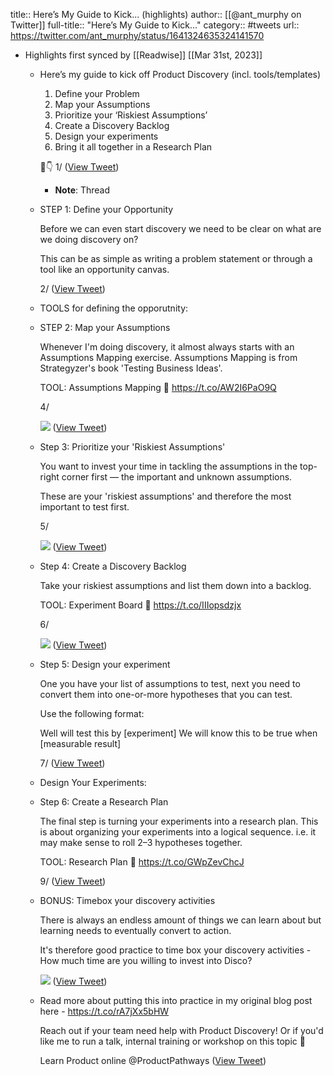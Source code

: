 title:: Here’s My Guide to Kick... (highlights)
author:: [[@ant_murphy on Twitter]]
full-title:: "Here’s My Guide to Kick..."
category:: #tweets
url:: https://twitter.com/ant_murphy/status/1641324635324141570

- Highlights first synced by [[Readwise]] [[Mar 31st, 2023]]
	- Here’s my guide to kick off Product Discovery (incl. tools/templates)
	  
	  1) Define your Problem
	  2) Map your Assumptions
	  3) Prioritize your ‘Riskiest Assumptions’
	  4) Create a Discovery Backlog
	  5) Design your experiments
	  6) Bring it all together in a Research Plan
	  
	  🧵👇 
	  1/ ([View Tweet](https://twitter.com/ant_murphy/status/1641324635324141570))
		- **Note**: Thread
	- STEP 1: Define your Opportunity
	  
	  Before we can even start discovery we need to be clear on what are we doing discovery on? 
	  
	  This can be as simple as writing a problem statement or through a tool like an opportunity canvas.
	  
	  2/ ([View Tweet](https://twitter.com/ant_murphy/status/1641324636133531648))
	- TOOLS for defining the opporutnity:
	- STEP 2: Map your Assumptions
	  
	  Whenever I'm doing discovery, it almost always starts with an Assumptions Mapping exercise. Assumptions Mapping is from Strategyzer's book 'Testing Business Ideas'.
	  
	  TOOL: Assumptions Mapping 🔗 https://t.co/AW2I6PaO9Q
	  
	  4/ 
	  
	  ![](https://pbs.twimg.com/media/FscoDnmX0AIC7O4.jpg) ([View Tweet](https://twitter.com/ant_murphy/status/1641324638289395712))
	- Step 3: Prioritize your 'Riskiest Assumptions'
	  
	  You want to invest your time in tackling the assumptions in the top-right corner first — the important and unknown assumptions.
	  
	  These are your 'riskiest assumptions' and therefore the most important to test first.
	  
	  5/ 
	  
	  ![](https://pbs.twimg.com/media/FscoDo0XsAI0T80.jpg) ([View Tweet](https://twitter.com/ant_murphy/status/1641324639728066560))
	- Step 4: Create a Discovery Backlog
	  
	  Take your riskiest assumptions and list them down into a backlog.
	  
	  TOOL: Experiment Board 🔗 https://t.co/IIIopsdzjx 
	  
	  6/ 
	  
	  ![](https://pbs.twimg.com/media/FscoDpjXoAE9s7t.jpg) ([View Tweet](https://twitter.com/ant_murphy/status/1641324640982167552))
	- Step 5: Design your experiment 
	  
	  One you have your list of assumptions to test, next you need to convert them into one-or-more hypotheses that you can test.
	  
	  Use the following format:
	  
	  Well will test this by [experiment]
	  We will know this to be true when [measurable result]
	  
	  7/ ([View Tweet](https://twitter.com/ant_murphy/status/1641324642106241025))
	- Design Your Experiments:
	- Step 6: Create a Research Plan 
	  
	  The final step is turning your experiments into a research plan. This is about organizing your experiments into a logical sequence. i.e. it may make sense to roll 2–3 hypotheses together.
	  
	  TOOL: Research Plan 🔗 https://t.co/GWpZevChcJ 
	  
	  9/ ([View Tweet](https://twitter.com/ant_murphy/status/1641324644631289856))
	- BONUS: Timebox your discovery activities
	  
	  There is always an endless amount of things we can learn about but learning needs to eventually convert to action. 
	  
	  It's therefore good practice to time box your discovery activities - How much time are you willing to invest into Disco? 
	  
	  ![](https://pbs.twimg.com/media/FscoDo6XoAETtHt.jpg) ([View Tweet](https://twitter.com/ant_murphy/status/1641324645432406016))
	- Read more about putting this into practice in my original  blog post here - https://t.co/rA7jXx5bHW 
	  
	  Reach out if your team need help with Product Discovery!
	  Or if you'd like me to run a talk, internal training or workshop on this topic 🙌
	  
	  Learn Product online @ProductPathways ([View Tweet](https://twitter.com/ant_murphy/status/1641324647055597569))
